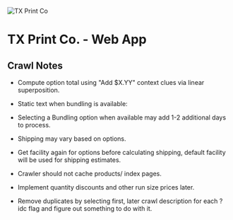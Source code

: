 ![TX Print Co](http://www.dadesigners.com/sites/dadesigners.com/files/tpcologo.png)

# TX Print Co. - Web App

## Crawl Notes
- Compute option total using "Add $X.YY" context clues via linear superposition.

- Static text when bundling is available:

- Selecting a Bundling option when available may add 1-2 additional days to process.

- Shipping may vary based on options.

- Get facility again for options before calculating shipping, default facility will be used for shipping estimates.

- Crawler should not cache products/ index pages.

- Implement quantity discounts and other run size prices later.

- Remove duplicates by selecting first, later crawl description for each ?idc flag and figure out something to do with it.
